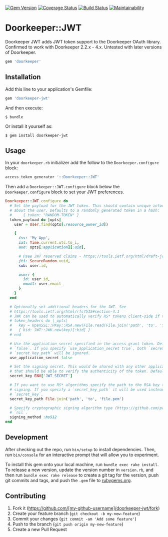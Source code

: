 [![Gem Version](https://badge.fury.io/rb/doorkeeper-jwt.svg)](https://rubygems.org/gems/doorkeeper-jwt)
[![Coverage Status](https://coveralls.io/repos/github/doorkeeper-gem/doorkeeper-jwt/badge.svg?branch=master)](https://coveralls.io/github/doorkeeper-gem/doorkeeper-jwt?branch=master)
[![Build Status](https://travis-ci.org/doorkeeper-gem/doorkeeper-jwt.svg?branch=master)](https://travis-ci.org/doorkeeper-gem/doorkeeper-jwt)
[![Maintainability](https://api.codeclimate.com/v1/badges/ca4d81b49acabda27e0c/maintainability)](https://codeclimate.com/github/doorkeeper-gem/doorkeeper-jwt/maintainability)

# Doorkeeper::JWT

Doorkeeper JWT adds JWT token support to the Doorkeeper OAuth library. Confirmed to work with Doorkeeper 2.2.x - 4.x.
Untested with later versions of Doorkeeper.

```ruby
gem 'doorkeeper'
```

## Installation

Add this line to your application's Gemfile:

```ruby
gem 'doorkeeper-jwt'
```

And then execute:

    $ bundle

Or install it yourself as:

    $ gem install doorkeeper-jwt

## Usage

In your `doorkeeper.rb` initializer add the follow to the `Doorkeeper.configure` block:

```ruby
access_token_generator '::Doorkeeper::JWT'
```

Then add a `Doorkeeper::JWT.configure` block below the `Doorkeeper.configure` block to set your JWT preferences.

```ruby
Doorkeeper::JWT.configure do
  # Set the payload for the JWT token. This should contain unique information
  # about the user. Defaults to a randomly generated token in a hash:
  #     { token: "RANDOM-TOKEN" }
  token_payload do |opts|
    user = User.find(opts[:resource_owner_id])

    {
      iss: 'My App',
      iat: Time.current.utc.to_i,
      aud: opts[:application][:uid],

      # @see JWT reserved claims - https://tools.ietf.org/html/draft-jones-json-web-token-07#page-7
      jti: SecureRandom.uuid,
      sub: user.id,

      user: {
        id: user.id,
        email: user.email
      }
    }
  end

  # Optionally set additional headers for the JWT. See
  # https://tools.ietf.org/html/rfc7515#section-4.1
  # JWK can be used to automatically verify RS* tokens client-side if token's kid matches a public kid in /oauth/discovery/keys
  # token_headers do |_opts|
  #   key = OpenSSL::PKey::RSA.new(File.read(File.join('path', 'to', 'file.pem')))
  #   { kid: JWT::JWK.new(key)[:kid] }
  # end

  # Use the application secret specified in the access grant token. Defaults to
  # `false`. If you specify `use_application_secret true`, both `secret_key` and
  # `secret_key_path` will be ignored.
  use_application_secret false

  # Set the signing secret. This would be shared with any other applications
  # that should be able to verify the authenticity of the token. Defaults to "secret".
  secret_key ENV['JWT_SECRET']

  # If you want to use RS* algorithms specify the path to the RSA key to use for
  # signing. If you specify a `secret_key_path` it will be used instead of
  # `secret_key`.
  secret_key_path File.join('path', 'to', 'file.pem')

  # Specify cryptographic signing algorithm type (https://github.com/progrium/ruby-jwt). Defaults to
  # `nil`.
  signing_method :hs512
end
```

## Development

After checking out the repo, run `bin/setup` to install dependencies. Then, run `bin/console` for an interactive prompt
that will allow you to experiment.

To install this gem onto your local machine, run `bundle exec rake install`. To release a new version, update the
version number in `version.rb`, and then run `bundle exec rake release` to create a git tag for the version, push git
commits and tags, and push the `.gem` file to [rubygems.org](https://rubygems.org).

## Contributing

1. Fork it (https://github.com/[my-github-username]/doorkeeper-jwt/fork)
2. Create your feature branch (`git checkout -b my-new-feature`)
3. Commit your changes (`git commit -am 'Add some feature'`)
4. Push to the branch (`git push origin my-new-feature`)
5. Create a new Pull Request
